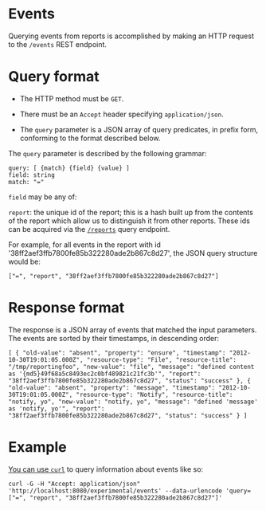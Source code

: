 # Events

Querying events from reports is accomplished by making an HTTP request to the
`/events` REST endpoint.

# Query format

* The HTTP method must be `GET`.

* There must be an `Accept` header specifying `application/json`.

* The `query` parameter is a JSON array of query predicates, in prefix
  form, conforming to the format described below.

The `query` parameter is described by the following grammar:

    query: [ {match} {field} {value} ]
    field: string
    match: "="

`field` may be any of:

`report`: the unique id of the report; this is a hash built up from the contents
    of the report which allow us to distinguish it from other reports.  These ids
    can be acquired via the [`/reports`](report.md) query endpoint.

For example, for all events in the report with id
'38ff2aef3ffb7800fe85b322280ade2b867c8d27', the JSON query structure would be:

    ["=", "report", "38ff2aef3ffb7800fe85b322280ade2b867c8d27"]

# Response format

 The response is a JSON array of events that matched the input parameters.
 The events are sorted by their timestamps, in descending order:

`[
    {
      "old-value": "absent",
      "property": "ensure",
      "timestamp": "2012-10-30T19:01:05.000Z",
      "resource-type": "File",
      "resource-title": "/tmp/reportingfoo",
      "new-value": "file",
      "message": "defined content as '{md5}49f68a5c8493ec2c0bf489821c21fc3b'",
      "report": "38ff2aef3ffb7800fe85b322280ade2b867c8d27",
      "status": "success"
    },
    {
      "old-value": "absent",
      "property": "message",
      "timestamp": "2012-10-30T19:01:05.000Z",
      "resource-type": "Notify",
      "resource-title": "notify, yo",
      "new-value": "notify, yo",
      "message": "defined 'message' as 'notify, yo'",
      "report": "38ff2aef3ffb7800fe85b322280ade2b867c8d27",
      "status": "success"
    }
  ]`


# Example

[You can use `curl`](curl.md) to query information about events like so:

    curl -G -H "Accept: application/json" 'http://localhost:8080/experimental/events' --data-urlencode 'query=["=", "report", "38ff2aef3ffb7800fe85b322280ade2b867c8d27"]'
